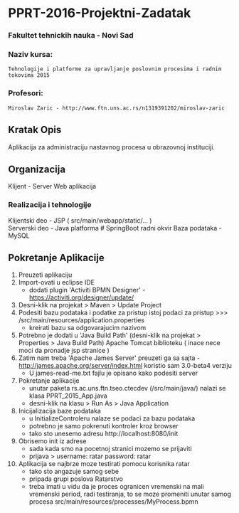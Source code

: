 # PPRT-2016-Projektni-Zadatak

### Fakultet tehnickih nauka - Novi Sad
### Naziv kursa:
	Tehnologije i platforme za upravljanje poslovnim procesima i radnim tokovima 2015
### Profesori:
	Miroslav Zaric - http://www.ftn.uns.ac.rs/n1319391202/miroslav-zaric
	
## Kratak Opis 

Aplikacija za administraciju nastavnog procesa u obrazovnoj instituciji. 

## Organizacija

Klijent - Server Web aplikacija

### Realizacija i tehnologije

Klijentski deo - JSP ( src/main/webapp/static/... )  
Serverski deo - Java platforma # SpringBoot radni okvir
Baza podataka - MySQL

## Pokretanje Aplikacije

1. Preuzeti aplikaciju
2. Import-ovati u eclipse IDE
	- dodati plugin 'Activiti BPMN Designer' - https://activiti.org/designer/update/ 
3. Desni-klik na projekat > Maven > Update Project
4. Podesiti bazu podataka i podatke za pristup istoj
	podaci za pristup >>> /src/main/resources/application.properties
	- kreirati bazu sa odgovarajucim nazivom
5. Potrebno je dodati
	u 'Java Build Path' (desni-klik na projekat > Properties > Java Build Path)
	Apache Tomcat biblioteku ( inace nece moci da pronadje jsp stranice )
6. Zatim nam treba 'Apache James Server'
	preuzeti ga sa sajta - http://james.apache.org/server/index.html
	koristio sam 3.0-beta4 verziju
	- U james-read-me.txt fajlu je opisano kako podesiti server 
7. Pokretanje aplikacije
	- unutar paketa rs.ac.uns.ftn.tseo.ctecdev (/src/main/java/) 
	  nalazi se klasa PPRT_2015_App.java
	- desni-klik na klasu > Run As > Java Application
8. Inicijalizacija baze podataka
	- u InitializeControleru nalaze se podaci za bazu podataka
	- potrebno je samo pokrenuti kontroler kroz browser
	- tako sto unesemo adresu http://localhost:8080/init
9. Obrisemo init iz adrese
	- sada kada smo na pocetnoj stranici mozemo se prijaviti
	- prijava > username: ratar password: ratar
10. Aplikacija se najbrze moze testirati pomocu korisnika ratar
	- tako sto angazuje samog sebe
	- pripada grupi poslova Ratarstvo
	- treba imati u vidu da je proces ogranicen vremenski na mali vremenski period, radi testiranja, to se moze promeniti unutar samog procesa src/main/resources/processes/MyProcess.bpmn
	

	